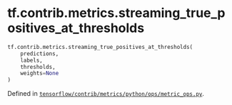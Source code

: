 <div itemscope itemtype="http://developers.google.com/ReferenceObject">
<meta itemprop="name" content="tf.contrib.metrics.streaming_true_positives_at_thresholds" />
<meta itemprop="path" content="Stable" />
</div>

# tf.contrib.metrics.streaming_true_positives_at_thresholds

``` python
tf.contrib.metrics.streaming_true_positives_at_thresholds(
    predictions,
    labels,
    thresholds,
    weights=None
)
```



Defined in [`tensorflow/contrib/metrics/python/ops/metric_ops.py`](/code/stable/tensorflow/contrib/metrics/python/ops/metric_ops.py).

